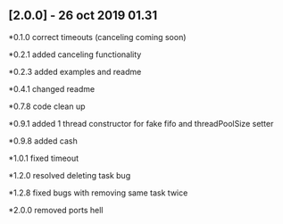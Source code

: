 ## [2.0.0] - 26 oct 2019 01.31

*0.1.0 correct timeouts (canceling coming soon)

*0.2.1 added canceling functionality

*0.2.3 added examples and readme

*0.4.1 changed readme
 
*0.7.8 code clean up

*0.9.1 added 1 thread constructor for fake fifo and threadPoolSize setter

*0.9.8 added cash

*1.0.1 fixed timeout 

*1.2.0 resolved deleting task bug

*1.2.8 fixed bugs with removing same task twice

*2.0.0 removed ports hell
